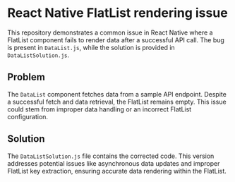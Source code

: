 # React Native FlatList rendering issue

This repository demonstrates a common issue in React Native where a FlatList component fails to render data after a successful API call. The bug is present in `DataList.js`, while the solution is provided in `DataListSolution.js`.

## Problem

The `DataList` component fetches data from a sample API endpoint. Despite a successful fetch and data retrieval, the FlatList remains empty. This issue could stem from improper data handling or an incorrect FlatList configuration.

## Solution

The `DataListSolution.js` file contains the corrected code. This version addresses potential issues like asynchronous data updates and improper FlatList key extraction, ensuring accurate data rendering within the FlatList.